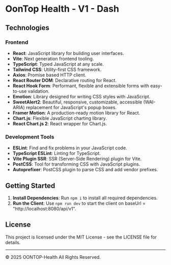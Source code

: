 # OonTop Health - V1 - Dash

## Technologies

### Frontend

- **React**: JavaScript library for building user interfaces.
- **Vite**: Next generation frontend tooling.
- **TypeScript**: Typed JavaScript at any scale.
- **Tailwind CSS**: Utility-first CSS framework.
- **Axios**: Promise based HTTP client.
- **React Router DOM**: Declarative routing for React.
- **React Hook Form**: Performant, flexible and extensible forms with easy-to-use validation.
- **Emotion**: Library designed for writing CSS styles with JavaScript.
- **SweetAlert2**: Beautiful, responsive, customizable, accessible (WAI-ARIA) replacement for JavaScript's popup boxes.
- **Framer Motion**: A production-ready motion library for React.
- **Chart.js**: Flexible JavaScript charting library.
- **React Chart.js 2**: React wrapper for Chart.js.

### Development Tools

- **ESLint**: Find and fix problems in your JavaScript code.
- **TypeScript ESLint**: Linting for TypeScript.
- **Vite Plugin SSR**: SSR (Server-Side Rendering) plugin for Vite.
- **PostCSS**: Tool for transforming CSS with JavaScript plugins.
- **Autoprefixer**: PostCSS plugin to parse CSS and add vendor prefixes.

## Getting Started

1. **Install Dependencies**: Run `npm i` to install all required dependencies.
2. **Run the Client**: Use `npm run dev` to start the client on baseUrl = "http://localhost:8080/api/v1".

## License

This project is licensed under the MIT License - see the LICENSE file for details.

---

© 2025 OONTOP-Health All Rights Reserved.
